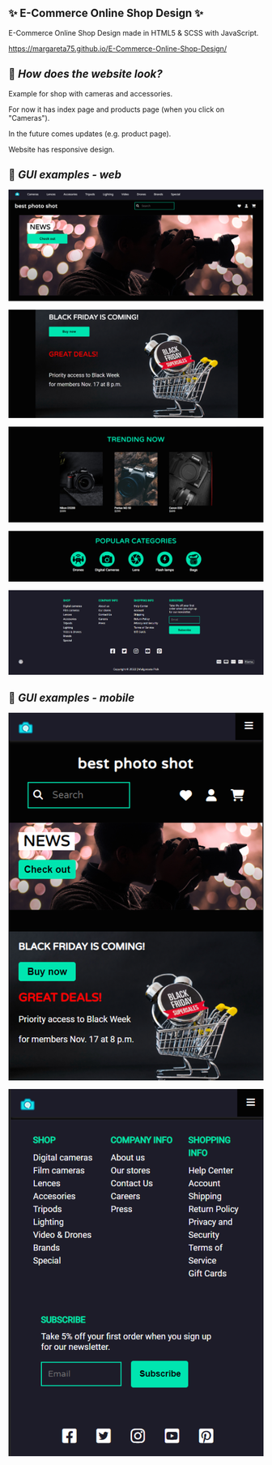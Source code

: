 ## ✨  E-Commerce Online Shop Design ✨
E-Commerce Online Shop Design made in HTML5 &amp; SCSS with JavaScript.

https://margareta75.github.io/E-Commerce-Online-Shop-Design/

## :pushpin: _How does the website look?_

Example for shop with cameras and accessories.

For now it has index page and products page (when you click on "Cameras").

In the future comes updates (e.g. product page).

Website has responsive design.

## :pushpin: _GUI examples - web_

![Example index 1](/img/Online_Shop_1.png)

![Example index 2](/img/Online_Shop_2.png)

![Example index 3](/img/Online_Shop_3.png)

![Example index 4](/img/Online_Shop_4.png)

![Example index 5](/img/Online_Shop_5.png)

## :pushpin: _GUI examples - mobile_

![Example index 6](/img/Online_Shop_6.png)

![Example index 7](/img/Online_Shop_7.png)
